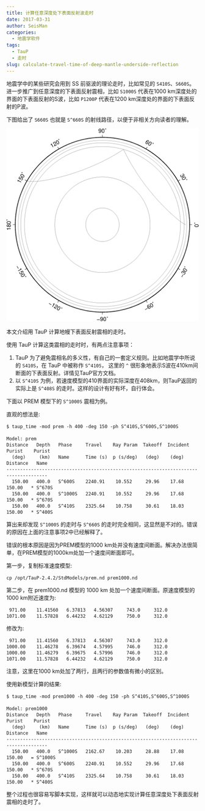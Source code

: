 ```yaml
---
title: 计算任意深度处下表面反射波走时
date: 2017-03-31
author: SeisMan
categories:
  - 地震学软件
tags:
  - TauP
  - 走时
slug: calculate-travel-time-of-deep-mantle-underside-reflection
---
```


地震学中的某些研究会用到 SS 前驱波的理论走时，比如常见的 `S410S`、`S660S`。
进一步推广到任意深度的下表面反射震相，比如 `S1000S` 代表在1000 km深度处的界面的下表面反射的S波，比如 `P1200P` 代表在1200 km深度处的界面的下表面反射的P波。

下图给出了 `S660S` 也就是 `S^660S` 的射线路径，以便于非相关方向读者的理解。

![](/images/20170331.png)

本文介绍用 TauP 计算地幔下表面反射震相的走时。

<!--more-->

使用 TauP 计算这类震相的走时时，有两点注意事项：

1. TauP 为了避免震相名的多义性，有自己的一套定义规则。比如地震学中所说的 `S410S`，在 TauP 中被称作 `S^410S`， 这里的 `^` 很形象地表示S波在410km间断面的下表面反射。详情见TauP官方文档。
2. 以 `S^410S` 为例，若速度模型的410界面的实际深度在408km，则TauP返回的实际上是 `S^408S` 的走时。这样的设计有好有坏，自行体会。

下面以 PREM 模型下的 `S^1000S` 震相为例。

直观的想法是:

    $ taup_time -mod prem -h 400 -deg 150 -ph S^410S,S^600S,S^1000S

    Model: prem
    Distance   Depth   Phase     Travel    Ray Param  Takeoff  Incident  Purist    Purist
      (deg)     (km)   Name      Time (s)  p (s/deg)   (deg)    (deg)   Distance   Name
    -------------------------------------------------------------------------------------
      150.00   400.0   S^600S    2240.91    10.552     29.96    17.68   150.00   * S^670S
      150.00   400.0   S^1000S   2240.91    10.552     29.96    17.68   150.00   * S^670S
      150.00   400.0   S^410S    2325.64    10.758     30.61    18.03   150.00   * S^400S

算出来却发现 `S^1000S` 的走时与 `S^660S` 的走时完全相同，这显然是不对的。错误的原因在上面的注意事项2中已经解释了。

错误的根本原因是因为PREM模型的1000 km处并没有速度间断面。解决办法很简单，在PREM模型的1000km处加一个速度间断面即可。

第一步，复制标准速度模型:

    cp /opt/TauP-2.4.2/StdModels/prem.nd prem1000.nd

第二步，在 prem1000.nd 模型的 1000 km 处加一个速度间断面。原速度模型的1000 km附近速度为:

     971.00    11.41560   6.37813   4.56307     743.0     312.0
    1071.00    11.57828   6.44232   4.62129     750.0     312.0

修改为:

     971.00    11.41560   6.37813   4.56307     743.0     312.0
    1000.00    11.46278   6.39674   4.57995     746.0     312.0
    1000.00    11.46279   6.39675   4.57996     746.0     312.0
    1071.00    11.57828   6.44232   4.62129     750.0     312.0

注意，这里在1000 km处加了两行，且两行的参数值有微小的区别。

使用新模型计算的结果:

    $ taup_time -mod prem1000 -h 400 -deg 150 -ph S^410S,S^600S,S^1000S

    Model: prem1000
    Distance   Depth   Phase     Travel    Ray Param  Takeoff  Incident  Purist    Purist
      (deg)     (km)   Name      Time (s)  p (s/deg)   (deg)    (deg)   Distance   Name
    -------------------------------------------------------------------------------------
      150.00   400.0   S^1000S   2162.67    10.203     28.88    17.08   150.00   = S^1000S
      150.00   400.0   S^600S    2240.91    10.552     29.96    17.68   150.00   * S^670S
      150.00   400.0   S^410S    2325.64    10.758     30.61    18.03   150.00   * S^400S

整个过程也很容易写脚本实现，这样就可以动态地实现计算任意深度处下表面反射震相的走时了。
